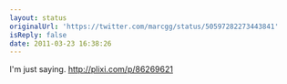 ```yaml
---
layout: status
originalUrl: 'https://twitter.com/marcgg/status/50597282273443841'
isReply: false
date: 2011-03-23 16:38:26
---
```


I'm just saying. http://plixi.com/p/86269621
